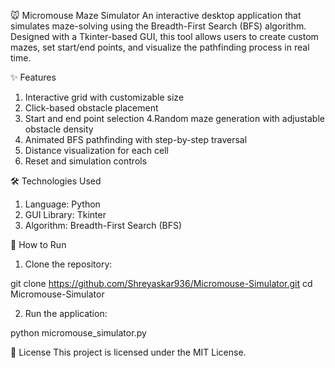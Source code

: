 🐭 Micromouse Maze Simulator
An interactive desktop application that simulates maze-solving using the Breadth-First Search (BFS) algorithm. 
Designed with a Tkinter-based GUI, this tool allows users to create custom mazes, set start/end points, and visualize the pathfinding process in real time.

✨ Features
1. Interactive grid with customizable size
2. Click-based obstacle placement
3. Start and end point selection
4.Random maze generation with adjustable obstacle density
5. Animated BFS pathfinding with step-by-step traversal
6. Distance visualization for each cell
7. Reset and simulation controls

🛠️ Technologies Used
1. Language: Python
2. GUI Library: Tkinter
3. Algorithm: Breadth-First Search (BFS)

🚀 How to Run
1. Clone the repository:

git clone https://github.com/Shreyaskar936/Micromouse-Simulator.git
cd Micromouse-Simulator

2. Run the application:

python micromouse_simulator.py

📄 License
This project is licensed under the MIT License.


